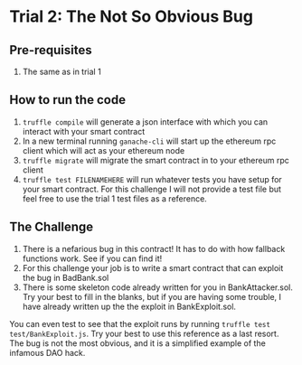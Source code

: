 # Trial 2: The Not So Obvious Bug
## Pre-requisites
   1. The same as in trial 1

## How to run the code
   1. ```truffle compile``` will generate a json interface with which you can interact with your smart contract
   2. In a new terminal running ```ganache-cli``` will start up the ethereum rpc client which will act as your ethereum node
   3. ```truffle migrate``` will migrate the smart contract in to your ethereum rpc client
   4. ```truffle test FILENAMEHERE``` will run whatever tests you have setup for your smart contract. For this challenge I will not provide a test file but feel free to use the trial 1 test files as a reference.

## The Challenge

   1. There is a nefarious bug in this contract! It has to do with how fallback functions work. See if you can find it!
   2. For this challenge your job is to write a smart contract that can exploit the bug in BadBank.sol
   3. There is some skeleton code already written for you in BankAttacker.sol. Try your best to fill in the blanks, but if you are having some trouble, I have already written up the the exploit in BankExploit.sol. 
   
You can even test to see that the exploit runs by running ```truffle test test/BankExploit.js```. Try your best to use this reference as a last resort. The bug is not the most obvious, and it is a simplified example of the infamous DAO hack.
